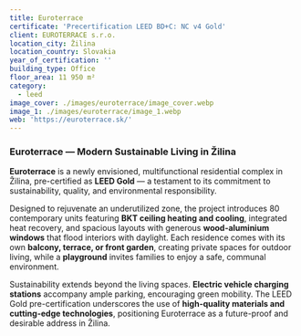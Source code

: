 ```yaml
---
title: Euroterrace
certificate: 'Precertification LEED BD+C: NC v4 Gold'
client: EUROTERRACE s.r.o.
location_city: Žilina
location_country: Slovakia
year_of_certification: ''
building_type: Office
floor_area: 11 950 m²
category:
  - leed
image_cover: ./images/euroterrace/image_cover.webp
image_1: ./images/euroterrace/image_1.webp
web: 'https://euroterrace.sk/'
---
```


### Euroterrace — Modern Sustainable Living in Žilina

**Euroterrace** is a newly envisioned, multifunctional residential complex in Žilina, pre-certified as **LEED Gold** — a testament to its commitment to sustainability, quality, and environmental responsibility.

Designed to rejuvenate an underutilized zone, the project introduces 80 contemporary units featuring **BKT ceiling heating and cooling**, integrated heat recovery, and spacious layouts with generous **wood-aluminium windows** that flood interiors with daylight. Each residence comes with its own **balcony, terrace, or front garden**, creating private spaces for outdoor living, while a **playground** invites families to enjoy a safe, communal environment.

Sustainability extends beyond the living spaces. **Electric vehicle charging stations** accompany ample parking, encouraging green mobility. The LEED Gold pre-certification underscores the use of **high-quality materials and cutting-edge technologies**, positioning Euroterrace as a future-proof and desirable address in Žilina.

